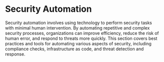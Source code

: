 # Security Automation

Security automation involves using technology to perform security tasks with minimal human intervention. By automating repetitive and complex security processes, organizations can improve efficiency, reduce the risk of human error, and respond to threats more quickly. This section covers best practices and tools for automating various aspects of security, including compliance checks, infrastructure as code, and threat detection and response.
